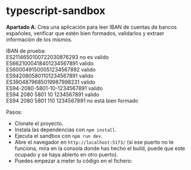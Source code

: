 # typescript-sandbox

**Apartado A**: Crea una aplicación para leer IBAN de cuentas de bancos españoles, verificar que estén bien formados, validarlos y extraer información de los mismos.

IBAN de prueba:  
ES2114650100722030876293 no es valido  
 ES6621000418401234567891 valido  
 ES6000491500051234567892 valido  
 ES9420805801101234567891 valido  
 ES3904879685019987998231 valido  
 ES94-2080-5801-10-1234567891 valido  
 ES94 2080 5801 10 1234567891 valido  
 ES94 2080 5801 110 1234567891 no está bien formado

Pasos:

- Clonate el proyecto.
- Instala las dependencias con `npm install`.
- Ejecuta el sandbox con `npm run dev`.
- Abre el navegador en `http://localhost:5173/` (si ese puerto no te funciona, mira en la consola donde has hecho el build, puede que este ocupado y se haya abierto en otro puerto).
- Puedes empezar a meter tu código en el fichero:
